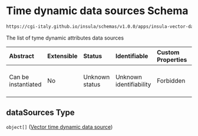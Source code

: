 # Time dynamic data sources Schema

```txt
https://cgi-italy.github.io/insula/schemas/v1.0.0/apps/insula-vector-dataset-time-dynamic-data.schema.json#/properties/dataSources
```

The list of tyme dynamic attributes data sources

| Abstract            | Extensible | Status         | Identifiable            | Custom Properties | Additional Properties | Access Restrictions | Defined In                                                                                                                                       |
| :------------------ | :--------- | :------------- | :---------------------- | :---------------- | :-------------------- | :------------------ | :----------------------------------------------------------------------------------------------------------------------------------------------- |
| Can be instantiated | No         | Unknown status | Unknown identifiability | Forbidden         | Allowed               | none                | [insula-vector-dataset-time-dynamic-data.schema.json\*](schemas/apps/insula-vector-dataset-time-dynamic-data.schema.json) |

## dataSources Type

`object[]` ([Vector time dynamic data source](insula-vector-dataset-time-dynamic-data-defs-vector-time-dynamic-data-source.md))
